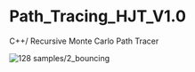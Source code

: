 # Path_Tracing_HJT_V1.0
C++/ Recursive Monte Carlo Path Tracer   
         
![128 samples/2_bouncing](https://github.com/Huang2077/Path_Tracing_HJT_V1.0/blob/master/PathTracing_128Sample_2Bounce.PNG)
